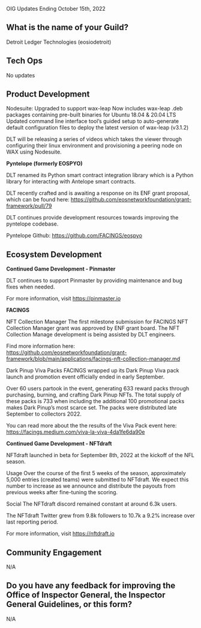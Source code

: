OIG Updates Ending October 15th, 2022

## What is the name of your Guild?

Detroit Ledger Technologies (eosiodetroit)

## Tech Ops

No updates

## Product Development

Nodesuite:
Upgraded to support wax-leap
Now includes wax-leap .deb packages containing pre-built binaries for Ubuntu 18.04 & 20.04 LTS
Updated command line interface tool’s guided setup to auto-generate default configuration files to deploy the latest version of wax-leap (v3.1.2)

DLT will be releasing a series of videos which takes the viewer through configuring their linux environment and provisioning a peering node on WAX using Nodesuite.

**Pyntelope (formerly EOSPYO)**

DLT renamed its Python smart contract integration library which is a Python library for interacting with Antelope smart contracts.

DLT recently crafted and is awaiting a response on its ENF grant proposal, which can be found here: https://github.com/eosnetworkfoundation/grant-framework/pull/79

DLT continues provide development resources towards improving the pyntelope codebase.

Pyntelope Github: https://github.com/FACINGS/eospyo

## Ecosystem Development
**Continued Game Development - Pinmaster**

DLT continues to support Pinmaster by providing maintenance and bug fixes when needed.

For more information, visit https://pinmaster.io

**FACINGS**

NFT Collection Manager
The first milestone submission for FACINGS NFT Collection Manager grant was approved by ENF grant board. The NFT Collection Manage development is being assisted by DLT engineers.

Find more information here: https://github.com/eosnetworkfoundation/grant-framework/blob/main/applications/facings-nft-collection-manager.md

Dark Pinup Viva Packs
FACINGS wrapped up its Dark Pinup Viva pack launch and promotion event officially ended in early September. 

Over 60 users partook in the event, generating 633 reward packs through purchasing, burning, and crafting Dark Pinup NFTs. The total supply of these packs is 733 when including the additional 100 promotional packs makes Dark Pinup’s most scarce set. The packs were distributed late September to collectors 2022.

You can read more about the the results of the Viva Pack event here: https://facings.medium.com/viva-la-viva-4da1fe6da90e

**Continued Game Development - NFTdraft**

NFTdraft launched in beta for September 8th, 2022 at the kickoff of the NFL season.

Usage
Over the course of the first 5 weeks of the season, approximately 5,000 entries (created teams) were submitted to NFTdraft. We expect this number to increase as we announce and distribute the payouts from previous weeks after fine-tuning the scoring.

Social
The NFTdraft discord remained constant at around 6.3k users.

The NFTdraft Twitter grew from 9.8k followers to 10.7k a 9.2% increase over last reporting period.

For more information, visit https://nftdraft.io

## Community Engagement
N/A

## Do you have any feedback for improving the Office of Inspector General, the Inspector General Guidelines, or this form?
N/A






